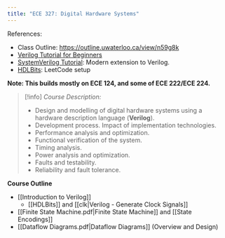 ```yaml
---
title: "ECE 327: Digital Hardware Systems"
---
```

References:
- Class Outline: https://outline.uwaterloo.ca/view/n59g8k
- [Verilog Tutorial for Beginners](https://www.chipverify.com/verilog/verilog-tutorial) 
- [SystemVerilog Tutorial](https://www.chipverify.com/systemverilog/systemverilog-tutorial): Modern extension to Verilog. 
- [HDLBits](https://hdlbits.01xz.net/wiki/Main_Page): LeetCode setup

**Note: This builds mostly on ECE 124, and some of ECE 222/ECE 224.**

> [!info] *Course Description:*
> - Design and modelling of digital hardware systems using a hardware description  language (**Verilog**). 
> - Development process. Impact of implementation technologies.  
> - Performance analysis and optimization. 
> - Functional verification of the system. 
> - Timing analysis. 
> - Power analysis and optimization. 
> - Faults and testability. 
> - Reliability and fault tolerance.

**Course Outline**
- [[Introduction to Verilog]]
	- [[HDLBits]] and [[clk|Verilog - Generate Clock Signals]]
- [[Finite State Machine.pdf|Finite State Machine]] and [[State Encodings]]
- [[Dataflow Diagrams.pdf|Dataflow Diagrams]] (Overview and Design)

